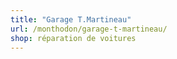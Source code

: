 ```yaml
---
title: "Garage T.Martineau"
url: /monthodon/garage-t-martineau/
shop: réparation de voitures
---
```


